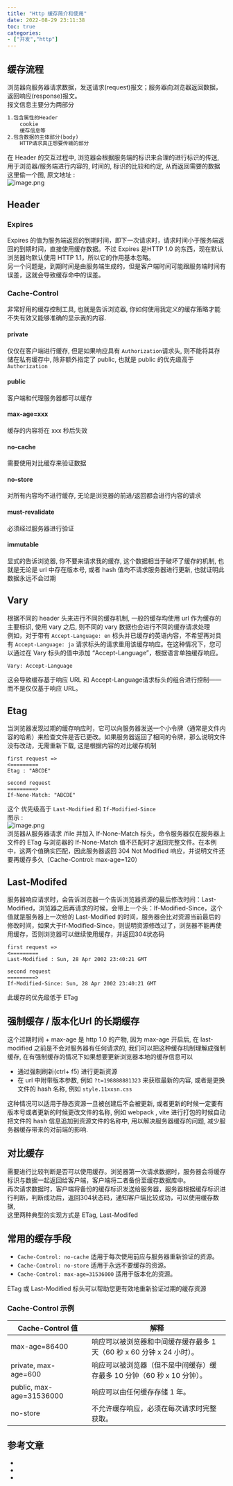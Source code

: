 ```yaml
---
title: "Http 缓存简介和使用"
date: 2022-08-29 23:11:38
toc: true
categories:
- ["开发","http"]
---
```


## 缓存流程
浏览器向服务器请求数据，发送请求(request)报文；服务器向浏览器返回数据，返回响应(response)报文。<br />报文信息主要分为两部分

```html
1.包含属性的Header
	cookie
	缓存信息等
2.包含数据的主体部分(body)
	HTTP请求真正想要传输的部分
```
在 Header 的交互过程中, 浏览器会根据服务端的标识来合理的进行标识的传送, 用于浏览器/服务端进行内容的, 时间的, 标识的比较和约定, 从而返回需要的数据<br />这里偷一个图, 原文地址 : <br />![image.png](https://file.wulicode.com/yuque/202208/29/23/5010DRhXVkZ1.png?x-oss-process=image/resize,h_598)

## Header

### Expires
Expires 的值为服务端返回的到期时间，即下一次请求时，请求时间小于服务端返回的到期时间，直接使用缓存数据。不过 Expires 是HTTP 1.0 的东西，现在默认浏览器均默认使用 HTTP 1.1，所以它的作用基本忽略。<br />另一个问题是，到期时间是由服务端生成的，但是客户端时间可能跟服务端时间有误差，这就会导致缓存命中的误差。

### Cache-Control
非常好用的缓存控制工具, 也就是告诉浏览器, 你如何使用我定义的缓存策略才能不失有效又能够准确的显示我的内容. 

#### private
仅仅在客户端进行缓存, 但是如果响应具有 `Authorization`请求头, 则不能将其存储在私有缓存中, 除非额外指定了 public, 也就是 public 的优先级高于 `Authorization`

#### public
客户端和代理服务器都可以缓存

#### max-age=xxx
缓存的内容将在 xxx 秒后失效

#### no-cache
需要使用对比缓存来验证数据

#### no-store
对所有内容均不进行缓存, 无论是浏览器的前进/返回都会进行内容的请求

#### must-revalidate
必须经过服务器进行验证

#### immutable
显式的告诉浏览器, 你不要来请求我的缓存, 这个数据相当于破坏了缓存的机制, 也就是无论是 url 中存在版本号, 或者 hash 值均不请求服务器进行更新, 也就证明此数据永远不会过期

## Vary
根据不同的 header 头来进行不同的缓存机制, 一般的缓存均使用 url 作为缓存的主要标识, 使用 vary 之后, 则不同的 vary 数据也会进行不同的缓存请求处理<br />例如，对于带有 `Accept-Language: en` 标头并已缓存的英语内容，不希望再对具有 `Accept-Language: ja` 请求标头的请求重用该缓存响应。在这种情况下，您可以通过在 Vary 标头的值中添加 “Accept-Language”，根据语言单独缓存响应。
```html
Vary: Accept-Language
```
这会导致缓存基于响应 URL 和 Accept-Language请求标头的组合进行控制——而不是仅仅基于响应 URL。

## Etag
当浏览器发现过期的缓存响应时，它可以向服务器发送一个小令牌（通常是文件内容的哈希）来检查文件是否已更改。如果服务器返回了相同的令牌，那么说明文件没有改动，无需重新下载, 这是根据内容的对比缓存机制
```
first request => 
<=========
Etag : "ABCDE"

second request
=========>
If-None-Match: "ABCDE"
```
这个 优先级高于 `Last-Modified` 和 `If-Modified-Since`<br />图示 : <br />![image.png](https://file.wulicode.com/yuque/202208/29/23/5010oIMdGv7Z.png?x-oss-process=image/resize,h_215)<br />浏览器从服务器请求 /file 并加入 If-None-Match 标头，命令服务器仅在服务器上文件的 ETag 与浏览器的 If-None-Match 值不匹配时才返回完整文件。在本例中，这两个值确实匹配，因此服务器返回 304 Not Modified 响应，并说明文件还要再缓存多久（Cache-Control: max-age=120） 

## Last-Modifed
服务器响应请求时，会告诉浏览器一个告诉浏览器资源的最后修改时间：Last-Modified，浏览器之后再请求的时候，会带上一个头：If-Modified-Since，这个值就是服务器上一次给的 Last-Modified 的时间，服务器会比对资源当前最后的修改时间，如果大于If-Modified-Since，则说明资源修改过了，浏览器不能再使用缓存，否则浏览器可以继续使用缓存，并返回304状态码
```
first request => 
<=========
Last-Modified : Sun, 28 Apr 2002 23:40:21 GMT

second request
=========>
If-Modified-Since: Sun, 28 Apr 2002 23:40:21 GMT
```
此缓存的优先级低于 ETag

## 强制缓存 / 版本化Url 的长期缓存
这个过期时间 + max-age 是 http 1.0 的产物, 因为 max-age 开启后, 在 last-modified 之前是不会对服务器有任何请求的, 我们可以把这种缓存机制理解成强制缓存, 在有强制缓存的情况下如果想要更新浏览器本地的缓存信息可以

- 通过强制刷新(ctrl+ f5) 进行更新资源
- 在 url 中附带版本参数, 例如 `?t=198888881323` 来获取最新的内容, 或者是更换文件的 hash 名称, 例如 `style.11xxsn.css` 

这种情况可以适用于静态资源一旦被创建后不会被更新, 或者更新的时候一定要有版本号或者更新的时候更改文件的名称, 例如 webpack , vite 进行打包的时候自动把文件的 hash 信息追加到资源文件的名称中, 用以解决服务器缓存的问题, 减少服务器缓存带来的对前端的影响.

## 对比缓存
需要进行比较判断是否可以使用缓存。浏览器第一次请求数据时，服务器会将缓存标识与数据一起返回给客户端，客户端将二者备份至缓存数据库中。<br />再次请求数据时，客户端将备份的缓存标识发送给服务器，服务器根据缓存标识进行判断，判断成功后，返回304状态码，通知客户端比较成功，可以使用缓存数据,<br />这里两种典型的实现方式是 ETag, Last-Modifed

## 常用的缓存手段

- `Cache-Control: no-cache` 适用于每次使用前应与服务器重新验证的资源。
- `Cache-Control: no-store` 适用于永远不要缓存的资源。
- `Cache-Control: max-age=31536000` 适用于版本化的资源。

ETag 或 Last-Modified 标头可以帮助您更有效地重新验证过期的缓存资源

### Cache-Control 示例
| Cache-Control 值 | 解释 |
| --- | --- |
| max-age=86400 | 响应可以被浏览器和中间缓存缓存最多 1 天（60 秒 x 60 分钟 x 24 小时）。 |
| private, max-age=600 | 响应可以被浏览器（但不是中间缓存）缓存最多 10 分钟（60 秒 x 10 分钟）。 |
| public, max-age=31536000 | 响应可以由任何缓存存储 1 年。 |
| no-store | 不允许缓存响应，必须在每次请求时完整获取。 |


## 参考文章

- 
- 
-

